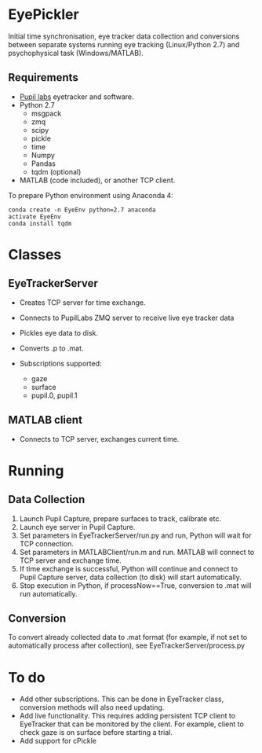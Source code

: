 # EyePickler

Initial time synchronisation, eye tracker data collection and conversions between separate systems running eye tracking (Linux/Python 2.7) and psychophysical task (Windows/MATLAB).

## Requirements
- [Pupil labs](https://github.com/pupil-labs/pupil) eyetracker and software.
- Python 2.7
	- msgpack
	- zmq
	- scipy
	- pickle
	- time
	- Numpy
	- Pandas
	- tqdm (optional)
- MATLAB (code included), or another TCP client.

To prepare Python environment using Anaconda 4:

~~~~dos
conda create -n EyeEnv python=2.7 anaconda
activate EyeEnv
conda install tqdm
~~~~

# Classes

## EyeTrackerServer
- Creates TCP server for time exchange.
- Connects to PupilLabs ZMQ server to receive live eye tracker data 
- Pickles eye data to disk.
- Converts .p to .mat.

- Subscriptions supported:
	- gaze
	- surface
	- pupil.0, pupil.1

## MATLAB client
- Connects to TCP server, exchanges current time.

# Running
## Data Collection
1) Launch Pupil Capture, prepare surfaces to track, calibrate etc.
2) Launch eye server in Pupil Capture.
3) Set parameters in EyeTrackerServer/run.py and run, Python will wait for TCP connection.
4) Set parameters in MATLABClient/run.m and run. MATLAB will connect to TCP server and exchange time.
5) If time exchange is successful, Python will continue and connect to Pupil Capture server, data collection (to disk) will start automatically.
6) Stop execution in Python, if processNow==True, conversion to .mat will run automatically.

## Conversion
To convert already collected data to .mat format (for example, if not set to automatically process after collection), see EyeTrackerServer/process.py

# To do
- Add other subscriptions. This can be done in EyeTracker class, conversion methods will also need updating.
- Add live functionality. This requires adding persistent TCP client to EyeTracker that can be monitored by the client. For example, client to check gaze is on surface before starting a trial.
- Add support for cPickle

